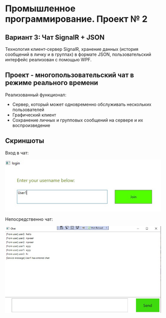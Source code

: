 # Промышленное программирование. Проект № 2

## Вариант 3: Чат SignalR + JSON
Технология клиент-сервер SignalR, хранение данных (история сообщений в личку и в группах) в формате JSON, 
пользовательский интерфейс реализован с помощью WPF.

## Проект - многопользовательский чат в режиме реального времени
Реализованный функционал:
* Сервер, который может одновременно обслуживать нескольких пользователей
* Графический клиент
* Сохранение личных и групповых сообщений на сервере и их воспроизведение

## Скриншоты
Вход в чат:

![alt text](https://github.com/EraserH/dotnet-2/blob/main/login_menu.jpg)


Непосредственно чат:

![alt text](https://github.com/EraserH/dotnet-2/blob/main/main_chat.jpg)


